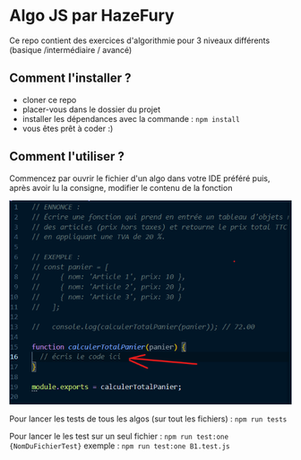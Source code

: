 # Algo JS par HazeFury

Ce repo contient des exercices d'algorithmie pour 3 niveaux différents (basique /intermédiaire / avancé)

## Comment l'installer ? 

- cloner ce repo 
- placer-vous dans le dossier du projet
- installer les dépendances avec la commande : `npm install`
- vous êtes prêt à coder :) 

## Comment l'utiliser ? 

Commencez par ouvrir le fichier d'un algo dans votre IDE préféré puis, après avoir lu la consigne, modifier le contenu de la fonction

![exemple-algo-B1](assets/image-1.png)

Pour lancer les tests de tous les algos (sur tout les fichiers) : `npm run tests` 

Pour lancer le les test sur un seul fichier : `npm run test:one {NomDuFichierTest}` 
exemple : `npm run test:one B1.test.js`


